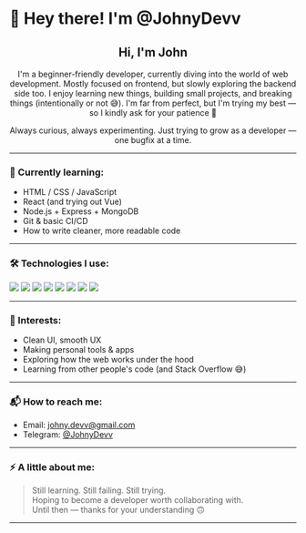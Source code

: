 # 👋 Hey there! I'm @JohnyDevv

<section id="about-me">
  <div style="text-align: center;">
    <h1 align="center">Hi, I'm John</h1>
    <p align="center">
      I'm a beginner-friendly developer, currently diving into the world of web development.  
      Mostly focused on frontend, but slowly exploring the backend side too.  
      I enjoy learning new things, building small projects, and breaking things (intentionally or not 😅).  
      I'm far from perfect, but I'm trying my best — so I kindly ask for your patience 🙏
    </p>
    <p align="center">
      Always curious, always experimenting.  
      Just trying to grow as a developer — one bugfix at a time.
    </p>
  </div>
</section>

---

### 🌱 Currently learning:
- HTML / CSS / JavaScript
- React (and trying out Vue)
- Node.js + Express + MongoDB
- Git & basic CI/CD
- How to write cleaner, more readable code

---

### 🛠️ Technologies I use:
<img src="https://img.shields.io/badge/HTML5-e34c26?style=for-the-badge&logo=html5&logoColor=white">
<img src="https://img.shields.io/badge/CSS3-1572B6?style=for-the-badge&logo=css3&logoColor=white">
<img src="https://img.shields.io/badge/JavaScript-f7df1e?style=for-the-badge&logo=javascript&logoColor=black">
<img src="https://img.shields.io/badge/React-61DAFB?style=for-the-badge&logo=react&logoColor=black">
<img src="https://img.shields.io/badge/Node.js-339933?style=for-the-badge&logo=nodedotjs&logoColor=white">
<img src="https://img.shields.io/badge/MongoDB-47A248?style=for-the-badge&logo=mongodb&logoColor=white">
<img src="https://img.shields.io/badge/Git-F05032?style=for-the-badge&logo=git&logoColor=white">
<img src="https://img.shields.io/badge/VSCODE-007ACC?style=for-the-badge&logo=visual-studio-code&logoColor=white">

---

### 🧠 Interests:
- Clean UI, smooth UX
- Making personal tools & apps
- Exploring how the web works under the hood
- Learning from other people's code (and Stack Overflow 😅)

---

### 📬 How to reach me:
- Email: johny.devv@gmail.com  
- Telegram: [@JohnyDevv](https://t.me/JohnyDevv)

---

### ⚡ A little about me:
> Still learning. Still failing. Still trying.  
> Hoping to become a developer worth collaborating with.  
> Until then — thanks for your understanding 🙃

---

<!---
JohnyDevv/JohnyDevv is a ✨ special ✨ repository because its `README.md` appears on your GitHub profile.
You can click the Preview link to see it in action.
--->
